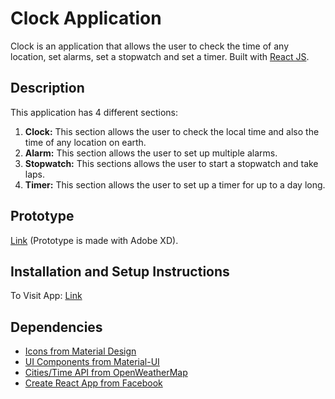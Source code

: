 # Clock Application

Clock is an application that allows the user to check the time of any location, set alarms, set a stopwatch and set a timer. Built with [React JS](https://reactjs.org).

## Description
  This application has 4 different sections:
  1. **Clock:** This section allows the user to check the local time and also the time of any location on earth.
  2. **Alarm:** This section allows the user to set up multiple alarms.
  3. **Stopwatch:** This sections allows the user to start a stopwatch and take laps.
  4. **Timer:** This section allows the user to set up a timer for up to a day long.
    
## Prototype 
  [Link](https://xd.adobe.com/view/99e3cf67-e748-4527-5254-12e8bc267182-efd2/?fullscreen) (Prototype is made with Adobe XD).

## Installation and Setup Instructions

To Visit App:
  [Link](https://davidscicluna.github.io/react-clock/#/)

## Dependencies
  * [Icons from Material Design](https://material.io/resources/icons/)
  * [UI Components from Material-UI](https://material-ui.com)
  * [Cities/Time API from OpenWeatherMap](https://openweathermap.org)
  * [Create React App from Facebook](https://create-react-app.dev)
